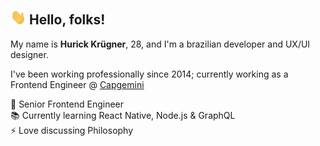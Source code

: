 ## <img src="https://raw.githubusercontent.com/hurick/hurick/master/assets/wave.gif" width="25px"> Hello, folks!

My name is **Hurick Krügner**, 28, and I'm a brazilian developer and UX/UI designer.  

I've been working professionally since 2014; currently working as a Frontend Engineer @ [Capgemini](https://capgemini.com)

💼 Senior Frontend Engineer  
📚 Currently learning React Native, Node.js & GraphQL  
⚡ Love discussing Philosophy
